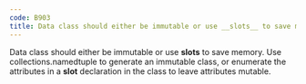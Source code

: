 ```yaml
---
code: B903
title: Data class should either be immutable or use __slots__ to save memory
---
```


Data class should either be immutable or use __slots__ to save memory. Use collections.namedtuple to generate an immutable class, or enumerate the attributes in a __slot__ declaration in the class to leave attributes mutable.